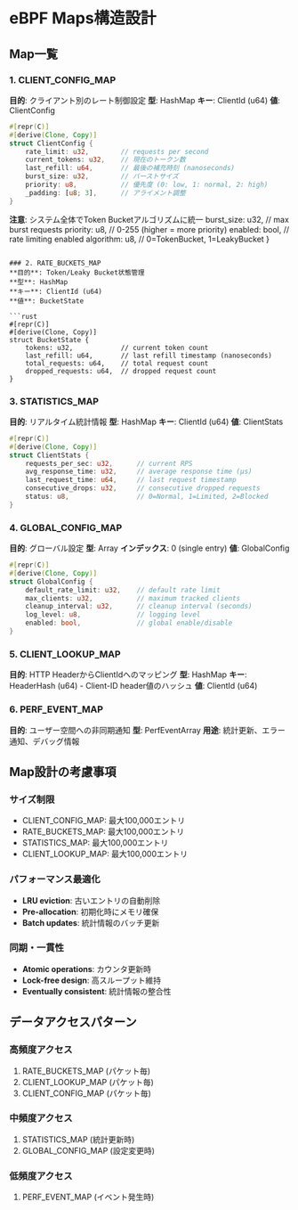 # eBPF Maps構造設計

## Map一覧

### 1. CLIENT_CONFIG_MAP
**目的**: クライアント別のレート制御設定
**型**: HashMap
**キー**: ClientId (u64)
**値**: ClientConfig

```rust
#[repr(C)]
#[derive(Clone, Copy)]
struct ClientConfig {
    rate_limit: u32,        // requests per second
    current_tokens: u32,    // 現在のトークン数
    last_refill: u64,       // 最後の補充時刻 (nanoseconds)
    burst_size: u32,        // バーストサイズ
    priority: u8,           // 優先度 (0: low, 1: normal, 2: high)
    _padding: [u8; 3],      // アライメント調整
}
```

**注意**: システム全体でToken Bucketアルゴリズムに統一
    burst_size: u32,        // max burst requests
    priority: u8,           // 0-255 (higher = more priority)
    enabled: bool,          // rate limiting enabled
    algorithm: u8,          // 0=TokenBucket, 1=LeakyBucket
}
```

### 2. RATE_BUCKETS_MAP
**目的**: Token/Leaky Bucket状態管理
**型**: HashMap
**キー**: ClientId (u64)
**値**: BucketState

```rust
#[repr(C)]
#[derive(Clone, Copy)]
struct BucketState {
    tokens: u32,            // current token count
    last_refill: u64,       // last refill timestamp (nanoseconds)
    total_requests: u64,    // total request count
    dropped_requests: u64,  // dropped request count
}
```

### 3. STATISTICS_MAP
**目的**: リアルタイム統計情報
**型**: HashMap
**キー**: ClientId (u64)
**値**: ClientStats

```rust
#[repr(C)]
#[derive(Clone, Copy)]
struct ClientStats {
    requests_per_sec: u32,      // current RPS
    avg_response_time: u32,     // average response time (μs)
    last_request_time: u64,     // last request timestamp
    consecutive_drops: u32,     // consecutive dropped requests
    status: u8,                 // 0=Normal, 1=Limited, 2=Blocked
}
```

### 4. GLOBAL_CONFIG_MAP
**目的**: グローバル設定
**型**: Array
**インデックス**: 0 (single entry)
**値**: GlobalConfig

```rust
#[repr(C)]
#[derive(Clone, Copy)]
struct GlobalConfig {
    default_rate_limit: u32,    // default rate limit
    max_clients: u32,           // maximum tracked clients
    cleanup_interval: u32,      // cleanup interval (seconds)
    log_level: u8,              // logging level
    enabled: bool,              // global enable/disable
}
```

### 5. CLIENT_LOOKUP_MAP
**目的**: HTTP HeaderからClientIdへのマッピング
**型**: HashMap
**キー**: HeaderHash (u64) - Client-ID header値のハッシュ
**値**: ClientId (u64)

### 6. PERF_EVENT_MAP
**目的**: ユーザー空間への非同期通知
**型**: PerfEventArray
**用途**: 統計更新、エラー通知、デバッグ情報

## Map設計の考慮事項

### サイズ制限
- CLIENT_CONFIG_MAP: 最大100,000エントリ
- RATE_BUCKETS_MAP: 最大100,000エントリ  
- STATISTICS_MAP: 最大100,000エントリ
- CLIENT_LOOKUP_MAP: 最大100,000エントリ

### パフォーマンス最適化
- **LRU eviction**: 古いエントリの自動削除
- **Pre-allocation**: 初期化時にメモリ確保
- **Batch updates**: 統計情報のバッチ更新

### 同期・一貫性
- **Atomic operations**: カウンタ更新時
- **Lock-free design**: 高スループット維持
- **Eventually consistent**: 統計情報の整合性

## データアクセスパターン

### 高頻度アクセス
1. RATE_BUCKETS_MAP (パケット毎)
2. CLIENT_LOOKUP_MAP (パケット毎)
3. CLIENT_CONFIG_MAP (パケット毎)

### 中頻度アクセス
1. STATISTICS_MAP (統計更新時)
2. GLOBAL_CONFIG_MAP (設定変更時)

### 低頻度アクセス
1. PERF_EVENT_MAP (イベント発生時)
